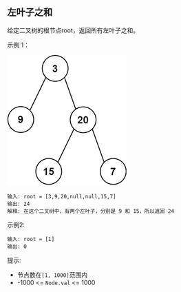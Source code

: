 ## 左叶子之和

给定二叉树的根节点root，返回所有左叶子之和。

示例 1：

![](../images/404.sum-of-left-leaves.png)
```
输入: root = [3,9,20,null,null,15,7]
输出: 24
解释: 在这个二叉树中，有两个左叶子，分别是 9 和 15，所以返回 24
```

示例2:

```
输入: root = [1]
输出: 0
```

提示:

* 节点数在`[1, 1000]`范围内
* -1000 <= `Node.val` <= 1000